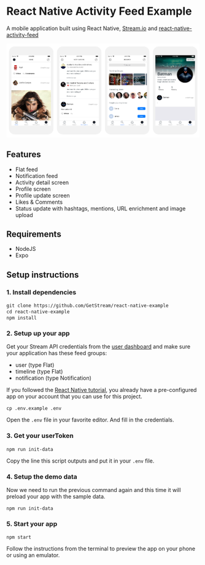 # React Native Activity Feed Example

A mobile application built using React Native, [Stream.io](https://getstream.io/) and [react-native-activity-feed](https://github.com/GetStream/react-native-activity-feed)

![screenshots of example app](/images/screenshots@2x.png)

## Features

- Flat feed
- Notification feed
- Activity detail screen
- Profile screen
- Profile update screen
- Likes & Comments
- Status update with hashtags, mentions, URL enrichment and image upload

## Requirements

- NodeJS
- Expo

## Setup instructions

### 1. Install dependencies

```
git clone https://github.com/GetStream/react-native-example
cd react-native-example
npm install
```

### 2. Setup up your app

Get your Stream API credentials from the [user dashboard](https://getstream.io/dashboard/) and make sure your application has these feed groups:

- user (type Flat)
- timeline (type Flat)
- notification (type Notification)

If you followed the [React Native tutorial](https://getstream.io/react-native-activity-feed/tutorial/), you already have a pre-configured app on your account that you can use for this project.

```
cp .env.example .env
```

Open the `.env` file in your favorite editor. And fill in the credentials.

### 3. Get your userToken

```
npm run init-data
```

Copy the line this script outputs and put it in your `.env` file.

### 4. Setup the demo data

Now we need to run the previous command again and this time it will preload your app with the sample data.

```
npm run init-data
```

### 5. Start your app

```
npm start
```

Follow the instructions from the terminal to preview the app on your phone or using an emulator.
